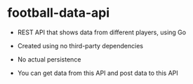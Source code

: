 # football-data-api


- REST API that shows data from different players, using Go

- Created using no third-party dependencies

- No actual persistence

- You can get data from this API and post data to this API
